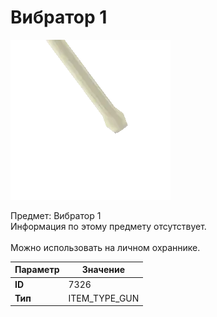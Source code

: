 # Вибратор 1

![Item Image](../img/7326.webp?raw=true)

Предмет: Вибратор 1<br>Информация по этому предмету отсутствует.<br><br>Можно использовать на личном охраннике.


| Параметр | Значение |
|----------|----------|
| **ID** | 7326 |
| **Тип** | ITEM_TYPE_GUN |


